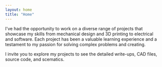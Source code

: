 ```yaml
---
layout: home
title: "Home"
---
```


I've had the opportunity to work on a diverse range of projects that showcase my skills from mechanical design and 3D printing to electrical and software. Each project has been a valuable learning experience and a testament to my passion for solving complex problems and creating.

I invite you to explore my projects to see the detailed write-ups, CAD files, source code, and scematics.
